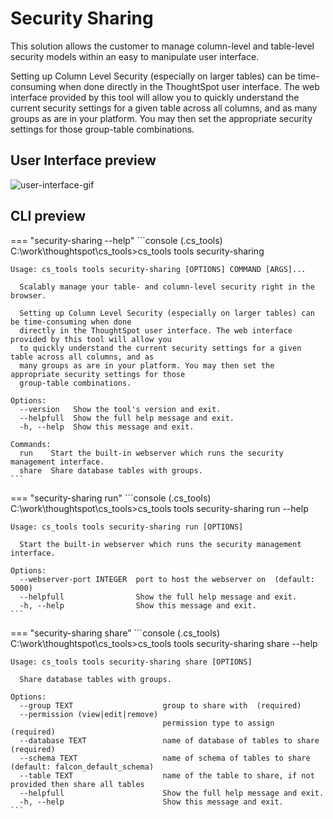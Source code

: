 # Security Sharing

This solution allows the customer to manage column-level and table-level security models
within an easy to manipulate user interface.

Setting up Column Level Security (especially on larger tables) can be time-consuming
when done directly in the ThoughtSpot user interface. The web interface provided by this
tool will allow you to quickly understand the current security settings for a given
table across all columns, and as many groups as are in your platform. You may then set
the appropriate security settings for those group-table combinations.

## User Interface preview

![user-interface-gif](./application.gif)

## CLI preview

=== "security-sharing --help"
    ```console
    (.cs_tools) C:\work\thoughtspot\cs_tools>cs_tools tools security-sharing

    Usage: cs_tools tools security-sharing [OPTIONS] COMMAND [ARGS]...

      Scalably manage your table- and column-level security right in the browser.

      Setting up Column Level Security (especially on larger tables) can be time-consuming when done
      directly in the ThoughtSpot user interface. The web interface provided by this tool will allow you
      to quickly understand the current security settings for a given table across all columns, and as
      many groups as are in your platform. You may then set the appropriate security settings for those
      group-table combinations.

    Options:
      --version   Show the tool's version and exit.
      --helpfull  Show the full help message and exit.
      -h, --help  Show this message and exit.

    Commands:
      run    Start the built-in webserver which runs the security management interface.
      share  Share database tables with groups.
    ```

=== "security-sharing run"
    ```console
    (.cs_tools) C:\work\thoughtspot\cs_tools>cs_tools tools security-sharing run --help

    Usage: cs_tools tools security-sharing run [OPTIONS]

      Start the built-in webserver which runs the security management interface.

    Options:
      --webserver-port INTEGER  port to host the webserver on  (default: 5000)
      --helpfull                Show the full help message and exit.
      -h, --help                Show this message and exit.
    ```

=== "security-sharing share"
    ```console
    (.cs_tools) C:\work\thoughtspot\cs_tools>cs_tools tools security-sharing share --help

    Usage: cs_tools tools security-sharing share [OPTIONS]

      Share database tables with groups.

    Options:
      --group TEXT                    group to share with  (required)
      --permission (view|edit|remove)
                                      permission type to assign  (required)
      --database TEXT                 name of database of tables to share  (required)
      --schema TEXT                   name of schema of tables to share  (default: falcon_default_schema)
      --table TEXT                    name of the table to share, if not provided then share all tables
      --helpfull                      Show the full help message and exit.
      -h, --help                      Show this message and exit.
    ```
